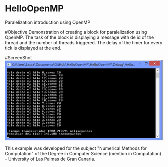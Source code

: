 # HelloOpenMP
Paralelization introduction using OpenMP

#Objective 
Demonstration of creating a block for paralelization using OpenMP. The task of the block is displaying a message with de id of the thread and the number of threads triggered.
The delay of the timer for every tick is displayed at the end.

#ScreenShot
![alt tag](https://raw.githubusercontent.com/LauraLaureus/HelloOpenMP/master/example.png)

This example was developed for the subject "Numerical Methods for Computation" of the Degree in Computer Science (mention in Computation) - University of Las Palmas de Gran Canaria.

